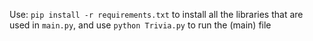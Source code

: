 Use: `pip install -r requirements.txt` to install all the libraries that are used in ```main.py```, and use
`python Trivia.py` to run the (main) file
